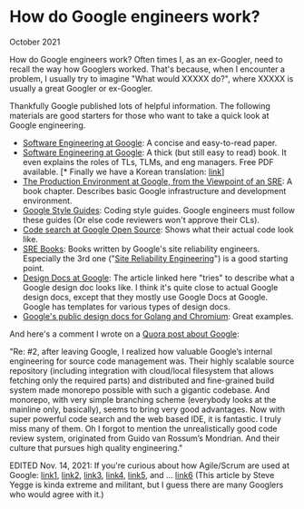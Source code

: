 How do Google engineers work?
=============================

October 2021

How do Google engineers work? Often times I, as an ex-Googler, need to recall
the way how Googlers worked. That's because, when I encounter a problem, I
usually try to imagine "What would XXXXX do?", where XXXXX is usually a great
Googler or ex-Googler.

Thankfully Google published lots of helpful information. The following
materials are good starters for those who want to take a quick look at Google
engineering.

* [Software Engineering at Google](https://arxiv.org/abs/1702.01715): A concise
and easy-to-read paper.
* [Software Engineering at Google](https://abseil.io/resources/swe-book): A
thick (but still easy to read) book. It even explains the roles of TLs, TLMs,
and eng managers. Free PDF available. \[* Finally we have a Korean translation:
[link](https://www.hanbit.co.kr/store/books/look.php?p_code=B1207366943)\]
* [The Production Environment at Google, from the Viewpoint of an
SRE](https://sre.google/sre-book/production-environment/): A book chapter.
Describes basic Google infrastructure and development environment.
* [Google Style Guides](https://google.github.io/styleguide/): Coding style
guides. Google engineers must follow these guides (Or else code reviewers won't
approve their CLs).
* [Code search at Google Open Source](https://cs.opensource.google/): Shows
what their actual code look like.
* [SRE Books](https://sre.google/books/): Books written by Google's site
reliability engineers. Especially the 3rd one ("[Site Reliability
Engineering](https://sre.google/sre-book/table-of-contents/)") is a good
starting point.
* [Design Docs at Google](https://news.ycombinator.com/item?id=23915521): The
article linked here "tries" to describe what a Google design doc looks like. I
think it's quite close to actual Google design docs, except that they mostly
use Google Docs at Google. Google has templates for various types of design
docs.
* [Google's public design docs for Golang and
Chromium](https://news.ycombinator.com/item?id=20601043): Great examples.

And here's a comment I wrote on a [Quora post about
Google](https://qr.ae/pGVate):

"Re: #2, after leaving Google, I realized how valuable Google’s internal
engineering for source code management was. Their highly scalable source
repository (including integration with cloud/local filesystem that allows
fetching only the required parts) and distributed and fine-grained build system
made monorepo possible with such a gigantic codebase. And monorepo, with very
simple branching scheme (everybody looks at the mainline only, basically),
seems to bring very good advantages. Now with super powerful code search and
the web based IDE, it is fantastic. I truly miss many of them. Oh I forgot to
mention the unrealistically good code review system, originated from Guido van
Rossum’s Mondrian. And their culture that pursues high quality engineering."

EDITED Nov. 14, 2021: If you're curious about how Agile/Scrum are used at
Google: [link1](https://qr.ae/pGDja5), [link2](https://qr.ae/pGDjaU),
[link3](
https://www.reddit.com/r/agile/comments/af1pv1/do_tech_companies_like_airbnb_google_etc_do_scrum),
[link4](https://news.ycombinator.com/item?id=20600128),
[link5](https://qr.ae/pGDjer), and ...
[link6](http://steve-yegge.blogspot.com/2006/09/good-agile-bad-agile_27.html)
(This article by Steve Yegge is kinda extreme and militant, but I guess there
are many Googlers who would agree with it.)
